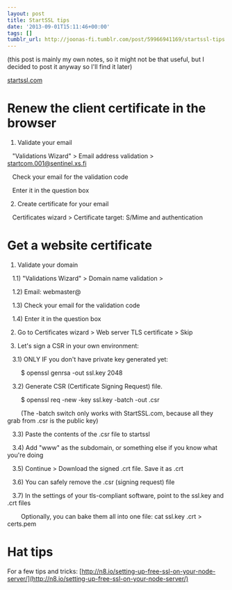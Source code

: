 ```yaml
---
layout: post
title: StartSSL tips
date: '2013-09-01T15:11:46+00:00'
tags: []
tumblr_url: http://joonas-fi.tumblr.com/post/59966941169/startssl-tips
---
```

(this post is mainly my own notes, so it might not be that useful, but I decided to post it anyway so I'll find it later)

[startssl.com](http://www.startssl.com/)

Renew the client certificate in the browser
===========================================

1) Validate your email

   "Validations Wizard" > Email address validation > startcom.001@sentinel.xs.fi

   Check your email for the validation code

   Enter it in the question box

2) Create certificate for your email

   Certificates wizard > Certificate target: S/Mime and authentication


Get a website certificate
=========================

1) Validate your domain

   1.1) "Validations Wizard" > Domain name validation > <domain>

   1.2) Email: webmaster@<domain>

   1.3) Check your email for the validation code

   1.4) Enter it in the question box

2) Go to Certificates wizard > Web server TLS certificate > Skip

3) Let's sign a CSR in your own environment:

   3.1) ONLY IF you don't have private key generated yet:

        $ openssl genrsa -out ssl.key 2048

   3.2) Generate CSR (Certificate Signing Request) file.

        $ openssl req -new -key ssl.key -batch -out <domain>.csr

        (The -batch switch only works with StartSSL.com, because all they grab from .csr is the public key)

   3.3) Paste the contents of the .csr file to startssl

   3.4) Add "www" as the subdomain, or something else if you know what you're doing

   3.5) Continue > Download the signed .crt file. Save it as <domain>.crt

   3.6) You can safely remove the .csr (signing request) file

   3.7) In the settings of your tls-compliant software, point to the ssl.key and <domain>.crt files

        Optionally, you can bake them all into one file: cat ssl.key <domain>.crt > certs.pem


Hat tips
========

For a few tips and tricks: [http://n8.io/setting-up-free-ssl-on-your-node-server/](http://n8.io/setting-up-free-ssl-on-your-node-server/)
